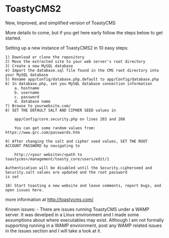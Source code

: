 ToastyCMS2
==========

New, Improved, and simplified version of ToastyCMS

More details to come, but if you get here early follow the steps below to get started.

Setting up a new instance of ToastyCMS2 in 10 easy steps:

    1) Download or clone the repository
    2) Move the extracted site to your web server's root directory
    3) Create a new MySQL database
    4) Import the database.sql file found in the CMS root directory into your MySQL database
    5) Rename app/Config/database.php.default to app/Config/database.php
    6) In database.php, set you MySQL database connection information
        a. hostname
        b. username
        c. password
        d. database name
    7) Browse to yourwebsite.com/
    8) SET THE DEFAULT SALT AND CIPHER SEED values in 
        
        app/Config/core.security.php on lines 203 and 208
        
        You can get some random values from: https://www.grc.com/passwords.htm
                
    9) After changing the salt and cipher seed values, SET THE ROOT ACCOUNT PASSWORD by navigating to
        
        http://<your website>/<path to toastycms>/management/toasty_core/users/edit/1
        
    Authentication will be disabled until the Security.cipherseed and Security.salt values are updated and the root password
    is set
    
    10) Start toasting a new website and leave comments, report bugs, and open issues here.
    
more information at http://toastycms.com/

Known issues:
    - There are issues running ToastyCMS under a WAMP server. It was develped in a Linux environment and I made some 
    assumptions about where executables may exist. Although I am not formally supporting running in a WAMP environment,
    post any WAMP related issues in the issues section and I will take a look at it.

    



